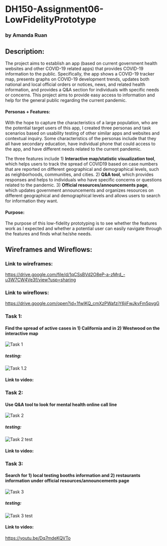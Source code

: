 # DH150-Assignment06-LowFidelityPrototype
### by Amanda Ruan

## Description:
The project aims to establish an app (based on current government health websites and other COVID-19 related apps) that provides COVID-19 information to the public. Specifically, the app shows a COVID-19 tracker map, presents graphs on COVID-19 development trends, updates both national and local official orders or notices, news, and related health information, and provides a Q&A section for individuals with specific needs or concerns. This project aims to provide easy access to information and help for the general public regarding the current pandemic. 

#### Personas + Features:
With the hope to capture the characteristics of a large population, who are the potential target users of this app, I created three personas and task scenarios based on usability testing of other similar apps and websites and contextual inquiry. Some characteristics of the personas include that they all have secondary education, have individual phone that could access to the app, and have different needs related to the current pandemic. 

The three features include 1) __Interactive map/statistic visualization tool__, which helps users to track the spread of COVID19 based on case numbers that are reported on different geographical and demographical levels, such as neighborhoods, communities, and cities. 2) __Q&A tool__, which provides responses and helps to individuals who have specific concerns or questions related to the pandemic. 3) __Official resources/announcements page__, which updates government announcements and organizes resources on different geographical and demographical levels and allows users to search for information they want.

#### Purpose:
The purpose of this low-fidelity prototyping is to see whether the features work as I expected and whether a potential user can easily navigate through the features and finds what he/she needs. 

## Wireframes and Wireflows:
### Link to wireframes: 
https://drive.google.com/file/d/1qCSsBVd2O8eP-a-zMrd_-u3W7CW4Ve3f/view?usp=sharing 
### Link to wireflows:
https://drive.google.com/open?id=1fwIKQ_cmXzPWafziY6jiFwJkvFm5pvgG

### Task 1: 
#### Find the spread of active cases in 1) California and in 2) Westwood on the interactive map
![Task 1](https://github.com/amandamandayuen/DH150-Assignment06-LowFidelityPrototype/blob/master/Task%201%20wireflows.jpg)
##### testing:
![Task 1.2](https://github.com/amandamandayuen/DH150-Assignment06-LowFidelityPrototype/blob/master/Task%201%20wireflows%20testing.JPG)
#### Link to video:

### Task 2: 
#### Use Q&A tool to look for mental health online call line
![Task 2](https://github.com/amandamandayuen/DH150-Assignment06-LowFidelityPrototype/blob/master/Task%202%20wireflows.jpg)
##### testing:
![Task 2 test](https://github.com/amandamandayuen/DH150-Assignment06-LowFidelityPrototype/blob/master/Task%202%20wireflows%20testing.jpg)
#### Link to video:

### Task 3: 
#### Search for 1) local testing booths information and 2) restaurants information under official resources/announcements page
![Task 3](https://github.com/amandamandayuen/DH150-Assignment06-LowFidelityPrototype/blob/master/Task%203%20wireflows.jpg)
##### testing:
![Task 3 test](https://github.com/amandamandayuen/DH150-Assignment06-LowFidelityPrototype/blob/master/Task%203%20wireflows%20testing.jpg)
#### Link to video:
https://youtu.be/Dq7mdeKQVTo
